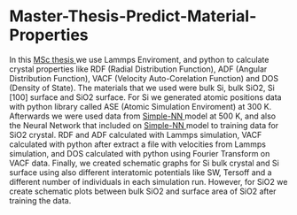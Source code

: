 # Master-Thesis-Predict-Material-Properties

In this <a href="https://ikee.lib.auth.gr/record/343701" target="_blank" rel="noreferrer"/>MSc thesis <a/> we use Lammps Enviroment, and python to calculate crystal properties like RDF (Radial Distribution Function), 
ADF (Angular Distribution Function), VACF (Velocity Auto-Corelation Function) and DOS (Density of State). 
The materials that we used were bulk Si, bulk SiO2, Si [100] surface and SiO2 surface. 
For Si we generated atomic positions data with python library called ASE (Atomic Simulation Enviroment) at 300 K. 
Afterwards we were used data from <a href="https://github.com/MDIL-SNU/SIMPLE-NN" target="_blank" rel="noreferrer"/> Simple-NN <a/> model at 500 K, 
and also the Neural Network that included on <a href="https://github.com/MDIL-SNU/SIMPLE-NN" target="_blank" rel="noreferrer"/> Simple-NN <a/> model to training data for SiO2 crystal. 
RDF and ADF calculated with Lammps simulation, VACF calculated with python after extract a file with velocities from Lammps simulation, and DOS calculated with python using Fourier Transform on VACF data. 
Finally, we created schematic graphs for Si bulk crystal and Si surface using also different interatomic potentials like SW, Tersoff and a different number of individuals in each simulation run.
However, for SiO2 we create schematic plots between bulk SiO2 and surface area of SiO2 after training the data.     

